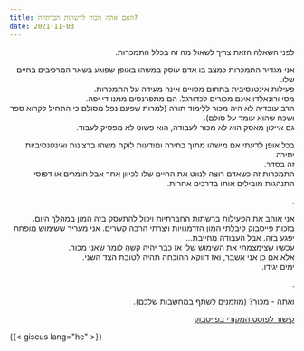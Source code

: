 ```yaml
---
title: האם אתה מכור לרשתות חברתיות?
date: 2021-11-03
---
```

<div dir="rtl">

לפני השאלה הזאת צריך לשאול מה זה בכלל התמכרות.
  
אני מגדיר התמכרות כמצב בו אדם עוסק במשהו באופן שפוגע בשאר המרכיבים בחיים שלו.  
פעילות אינטנסיבית בתחום מסויים אינה מעידה על התמכרות.  
מסי ורונאלדו אינם מכורים לכדורגל. הם מתפרנסים ממנו די יפה.  
הרב עובדיה לא היה מכור ללימוד תורה (למרות שפעם נפל מסולם כי התחיל לקרוא ספר ושכח שהוא עומד על סולם).  
גם איילון מאסק הוא לא מכור לעבודה, הוא פשוט לא מפסיק לעבוד.

בכל אופן לדעתי אם מישהו מתוך בחירה ומודעות לוקח משהו ברצינות ואינטנסיביות יתירה.  
זה בסדר.  
התמכרות זה כשאדם רוצה לנווט את החיים שלו לכיוון אחר אבל חומרים או דפוסי התנהגות מובילים אותו בדרכים אחרות.

.

אני אוהב את הפעילות ברשתות החברתיות ויכול להתעסק בזה המון במהלך היום.  
בזכות פייסבוק קיבלתי המון הזדמנויות ויצרתי הרבה קשרים. אני מעריך ששימוש מופחת יפגע בזה. אבל העבודה מחייבת...  
עכשיו שצימצמתי את השימוש שלי אז כבר יהיה קשה לומר שאני מכור.  
אלא אם כן אני אשבר, ואז דווקא ההוכחה תהיה לטובת הצד השני.  
ימים יגידו.

.

ואתה - מכור?
(מוזמנים לשתף במחשבות שלכם).

<a target="_blank" href="https://www.facebook.com/urielofir86/posts/2045396042314170">
קישור לפוסט המקורי בפייסבוק
</a>
</div>


{{< giscus lang="he" >}}